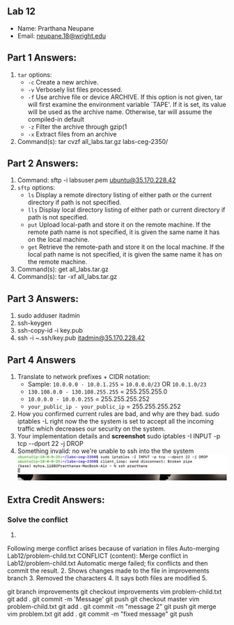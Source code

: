 ## Lab 12

- Name: Prarthana Neupane
- Email: neupane.18@wright.edu

## Part 1 Answers:

1. `tar` options:
   - `-c` Create a new archive.
   - `-v`  Verbosely list files processed.
   - `-f`   Use archive file or device ARCHIVE.  If this option is not given, tar will first examine the environment variable `TAPE'.  If it is set, its value will be used  as  the  archive  name.
              Otherwise, tar will assume the compiled-in default
   - `-z` Filter the archive through gzip(1
   - `-x` Extract files from an archive
2. Command(s): tar cvzf all_labs.tar.gz labs-ceg-2350/

## Part 2 Answers:

1. Command: sftp -i labsuser.pem ubuntu@35.170.228.42
2. `sftp` options:
   - `ls`  Display a remote directory listing of either path or the current directory if path is not specified.
   - `lls`  Display local directory listing of either path or current directory if path is not specified. 
   - `put` Upload local-path and store it on the remote machine.  If the remote path name is not specified, it is given the same name it has on the local machine.  
   - `get` Retrieve the remote-path and store it on the local machine.  If the local path name is not specified, it is given the same name it has on the remote machine. 
3. Command(s):  get all_labs.tar.gz
4. Command(s): tar -xf all_labs.tar.gz 

## Part 3 Answers:

1. sudo adduser itadmin
2. ssh-keygen
3. ssh-copy-id -i key.pub
4. ssh -i ~.ssh/key.pub itadmin@35.170.228.42

## Part 4 Answers

1. Translate to network prefixes + CIDR notation:
   - Sample: `10.0.0.0 - 10.0.1.255` = `10.0.0.0/23` OR `10.0.1.0/23`
   - `130.108.0.0 - 130.108.255.255` = 255.255.255.0
   - `10.0.0.0 - 10.0.0.255` =  255.255.255.252
   - `your_public_ip - your_public_ip` = 255.255.255.252
2. How you confirmed current rules are bad, and why are they bad. 
	sudo iptables -L
	right now the the system is set to accept all the incoming traffic which decreases our security on the system.
3. Your implementation details and **screenshot**
	sudo iptables -I INPUT -p tcp --dport 22 -j DROP
4. Something invalid:
	no we're unable to ssh into the the system
![screenshot of ssh](screenshot.png)

## Extra Credit Answers:

### Solve the conflict

1.
Following merge conflict arises because of variation in files
Auto-merging Lab12/problem-child.txt
CONFLICT (content): Merge conflict in Lab12/problem-child.txt
Automatic merge failed; fix conflicts and then commit the result.
2. Shows changes made to the file in improvements branch
3. Removed the characters
4. It says both files are modified
5. 

git branch improvements
git checkout improvements
vim problem-child.txt
git add .
git commit -m 'Message'
git push
git checkout master
vim problem-child.txt
git add .
git commit -m "message 2"
git push
git merge
vim problem.txt
git add .
git commit -m "fixed message"
git push
